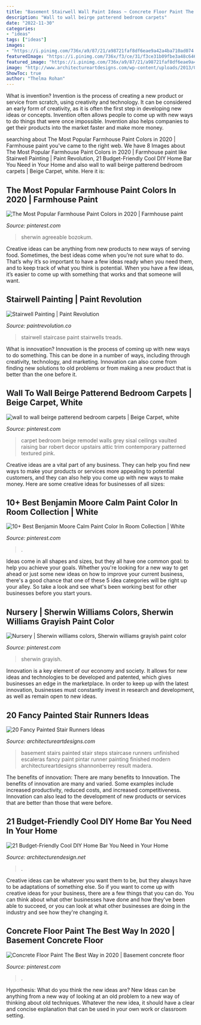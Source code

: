 ```yaml
---
title: "Basement Stairwell Wall Paint Ideas ~ Concrete Floor Paint The Best Way In 2020"
description: "Wall to wall beirge patterend bedroom carpets"
date: "2022-11-30"
categories:
- "ideas"
tags: ["ideas"]
images:
- "https://i.pinimg.com/736x/a9/87/21/a98721faf8df6eae9a42a4ba710ad074.jpg"
featuredImage: "https://i.pinimg.com/736x/f3/ce/31/f3ce31b09fbe3a48c64664a43554e3bd.jpg"
featured_image: "https://i.pinimg.com/736x/a9/87/21/a98721faf8df6eae9a42a4ba710ad074.jpg"
image: "http://www.architectureartdesigns.com/wp-content/uploads/2013/09/ann.jpg"
ShowToc: true
author: "Thelma Rohan"
---
```



What is invention?
Invention is the process of creating a new product or service from scratch, using creativity and technology. It can be considered an early form of creativity, as it is often the first step in developing new ideas or concepts. Invention often allows people to come up with new ways to do things that were once impossible. Invention also helps companies to get their products into the market faster and make more money.

	

		
searching about The Most Popular Farmhouse Paint Colors in 2020 | Farmhouse paint you've came to the right web. We have 8 Images about The Most Popular Farmhouse Paint Colors in 2020 | Farmhouse paint like Stairwell Painting | Paint Revolution, 21 Budget-Friendly Cool DIY Home Bar You Need in Your Home and also wall to wall beirge patterend bedroom carpets | Beige Carpet, white. Here it is:
		
    
## The Most Popular Farmhouse Paint Colors In 2020 | Farmhouse Paint

<img loading=lazy src="https://i.pinimg.com/736x/f3/ce/31/f3ce31b09fbe3a48c64664a43554e3bd.jpg" onerror="this.onerror=null;this.src='https://tse1.mm.bing.net/th?id=OIP.5aXylO7-Tiei136G0cHjyAHaLH&amp;pid=15.1';" alt="The Most Popular Farmhouse Paint Colors in 2020 | Farmhouse paint">

_Source: pinterest.com_

>sherwin agreeable bozokum. 

	

Creative ideas can be anything from new products to new ways of serving food. Sometimes, the best ideas come when you’re not sure what to do. That’s why it’s so important to have a few ideas ready when you need them, and to keep track of what you think is potential. When you have a few ideas, it’s easier to come up with something that works and that someone will want.

    
## Stairwell Painting | Paint Revolution

<img loading=lazy src="https://www.paintrevolution.co/wp-content/uploads/2017/01/stairwell-ideas-staircase-decorating-idea-staircase-contemporary-with-stairwell-ideas-d-armed-wall-sconces-stairwell-wall-painting-ideas.jpg" onerror="this.onerror=null;this.src='https://tse4.mm.bing.net/th?id=OIP.z7ddGfDbAW8-btOBeI9NWAHaLH&amp;pid=15.1';" alt="Stairwell Painting | Paint Revolution">

_Source: paintrevolution.co_

>stairwell staircase paint stairwells treads. 

	

What is innovation?
Innovation is the process of coming up with new ways to do something. This can be done in a number of ways, including through creativity, technology, and marketing. Innovation can also come from finding new solutions to old problems or from making a new product that is better than the one before it.

    
## Wall To Wall Beirge Patterend Bedroom Carpets | Beige Carpet, White

<img loading=lazy src="https://i.pinimg.com/736x/ac/54/13/ac5413dfd15bdae2e9858de5febf7427--upstairs-bedroom-attic-bedrooms.jpg" onerror="this.onerror=null;this.src='https://tse2.mm.bing.net/th?id=OIP.oioHviwOG0jbJPQUDPB9YwHaJ4&amp;pid=15.1';" alt="wall to wall beirge patterend bedroom carpets | Beige Carpet, white">

_Source: pinterest.com_

>carpet bedroom beige remodel walls grey sisal ceilings vaulted raising bar robert decor upstairs attic trim contemporary patterned textured pink. 

	

Creative ideas are a vital part of any business. They can help you find new ways to make your products or services more appealing to potential customers, and they can also help you come up with new ways to make money. Here are some creative ideas for businesses of all sizes: 

    
## 10+ Best Benjamin Moore Calm Paint Color In Room Collection | White

<img loading=lazy src="https://i.pinimg.com/736x/a9/87/21/a98721faf8df6eae9a42a4ba710ad074.jpg" onerror="this.onerror=null;this.src='https://tse4.mm.bing.net/th?id=OIP.KNZlyg_pcAe5VTKnemRFUgHaLH&amp;pid=15.1';" alt="10+ Best Benjamin Moore Calm Paint Color In Room Collection | White">

_Source: pinterest.com_

>. 

	

Ideas come in all shapes and sizes, but they all have one common goal: to help you achieve your goals. Whether you're looking for a new way to get ahead or just some new ideas on how to improve your current business, there's a good chance that one of these 5 idea categories will be right up your alley. So take a look and see what's been working best for other businesses before you start yours.

    
## Nursery | Sherwin Williams Colors, Sherwin Williams Grayish Paint Color

<img loading=lazy src="https://i.pinimg.com/736x/34/5f/1e/345f1eb473464507311c86535505f6e3.jpg" onerror="this.onerror=null;this.src='https://tse3.mm.bing.net/th?id=OIP.FaAjX6FNDZ79IhIDOGe6gwHaJ3&amp;pid=15.1';" alt="Nursery | Sherwin williams colors, Sherwin williams grayish paint color">

_Source: pinterest.com_

>sherwin grayish. 

	

Innovation is a key element of our economy and society. It allows for new ideas and technologies to be developed and patented, which gives businesses an edge in the marketplace. In order to keep up with the latest innovation, businesses must constantly invest in research and development, as well as remain open to new ideas.

    
## 20 Fancy Painted Stair Runners Ideas

<img loading=lazy src="http://www.architectureartdesigns.com/wp-content/uploads/2013/09/ann.jpg" onerror="this.onerror=null;this.src='https://tse3.mm.bing.net/th?id=OIP.UDDCXw_BWUtfldohW9CLMwAAAA&amp;pid=15.1';" alt="20 Fancy Painted Stair Runners Ideas">

_Source: architectureartdesigns.com_

>basement stairs painted stair steps staircase runners unfinished escaleras fancy paint pintar runner painting finished modern architectureartdesigns shannonberrey result madera. 

	

The benefits of innovation: There are many benefits to Innovation.
The benefits of innovation are many and varied. Some examples include increased productivity, reduced costs, and increased competitiveness. Innovation can also lead to the development of new products or services that are better than those that were before.

    
## 21 Budget-Friendly Cool DIY Home Bar You Need In Your Home

<img loading=lazy src="https://cdn.architecturendesign.net/wp-content/uploads/2015/04/AD-DIY-Home-Bar-21.jpg" onerror="this.onerror=null;this.src='https://tse3.mm.bing.net/th?id=OIP.XwpHCRQO3F6vSTV4U4J0eQHaJ4&amp;pid=15.1';" alt="21 Budget-Friendly Cool DIY Home Bar You Need in Your Home">

_Source: architecturendesign.net_

>. 

	

Creative ideas can be whatever you want them to be, but they always have to be adaptations of something else. So if you want to come up with creative ideas for your business, there are a few things that you can do. You can think about what other businesses have done and how they've been able to succeed, or you can look at what other businesses are doing in the industry and see how they're changing it.

    
## Concrete Floor Paint The Best Way In 2020 | Basement Concrete Floor

<img loading=lazy src="https://i.pinimg.com/736x/ea/08/49/ea0849ec25a332d8876aaea2127fda1d.jpg" onerror="this.onerror=null;this.src='https://tse1.mm.bing.net/th?id=OIP.QitorB52t6l9TpK2O79yLgHaFj&amp;pid=15.1';" alt="Concrete Floor Paint The Best Way in 2020 | Basement concrete floor">

_Source: pinterest.com_

>. 

	

Hypothesis: What do you think the new ideas are?
New Ideas can be anything from a new way of looking at an old problem to a new way of thinking about old techniques. Whatever the new idea, it should have a clear and concise explanation that can be used in your own work or classroom setting.

